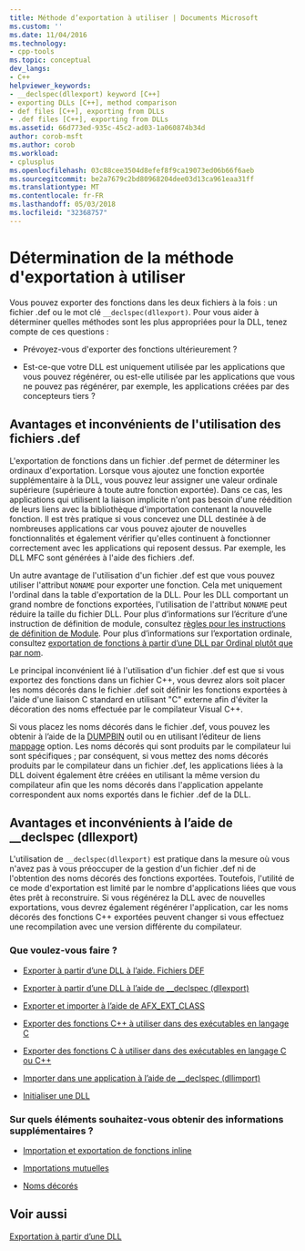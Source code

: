 ```yaml
---
title: Méthode d’exportation à utiliser | Documents Microsoft
ms.custom: ''
ms.date: 11/04/2016
ms.technology:
- cpp-tools
ms.topic: conceptual
dev_langs:
- C++
helpviewer_keywords:
- __declspec(dllexport) keyword [C++]
- exporting DLLs [C++], method comparison
- def files [C++], exporting from DLLs
- .def files [C++], exporting from DLLs
ms.assetid: 66d773ed-935c-45c2-ad03-1a060874b34d
author: corob-msft
ms.author: corob
ms.workload:
- cplusplus
ms.openlocfilehash: 03c88cee3504d8efef8f9ca19073ed06b66f6aeb
ms.sourcegitcommit: be2a7679c2bd80968204dee03d13ca961eaa31ff
ms.translationtype: MT
ms.contentlocale: fr-FR
ms.lasthandoff: 05/03/2018
ms.locfileid: "32368757"
---
```

# <a name="determining-which-exporting-method-to-use"></a>Détermination de la méthode d'exportation à utiliser
Vous pouvez exporter des fonctions dans les deux fichiers à la fois : un fichier .def ou le mot clé `__declspec(dllexport)`. Pour vous aider à déterminer quelles méthodes sont les plus appropriées pour la DLL, tenez compte de ces questions :  
  
-   Prévoyez-vous d'exporter des fonctions ultérieurement ?  
  
-   Est-ce-que votre DLL est uniquement utilisée par les applications que vous pouvez régénérer, ou est-elle utilisée par les applications que vous ne pouvez pas régénérer, par exemple, les applications créées par des concepteurs tiers ?  
  
## <a name="pros-and-cons-of-using-def-files"></a>Avantages et inconvénients de l'utilisation des fichiers .def  
 L'exportation de fonctions dans un fichier .def permet de déterminer les ordinaux d'exportation. Lorsque vous ajoutez une fonction exportée supplémentaire à la DLL, vous pouvez leur assigner une valeur ordinale supérieure (supérieure à toute autre fonction exportée). Dans ce cas, les applications qui utilisent la liaison implicite n'ont pas besoin d'une réédition de leurs liens avec la bibliothèque d'importation contenant la nouvelle fonction. Il est très pratique si vous concevez une DLL destinée à de nombreuses applications car vous pouvez ajouter de nouvelles fonctionnalités et également vérifier qu'elles continuent à fonctionner correctement avec les applications qui reposent dessus. Par exemple, les DLL MFC sont générées à l'aide des fichiers .def.  
  
 Un autre avantage de l'utilisation d'un fichier .def est que vous pouvez utiliser l'attribut `NONAME` pour exporter une fonction. Cela met uniquement l'ordinal dans la table d'exportation de la DLL. Pour les DLL comportant un grand nombre de fonctions exportées, l'utilisation de l'attribut `NONAME` peut réduire la taille du fichier DLL. Pour plus d’informations sur l’écriture d’une instruction de définition de module, consultez [règles pour les instructions de définition de Module](../build/reference/rules-for-module-definition-statements.md). Pour plus d’informations sur l’exportation ordinale, consultez [exportation de fonctions à partir d’une DLL par Ordinal plutôt que par nom](../build/exporting-functions-from-a-dll-by-ordinal-rather-than-by-name.md).  
  
 Le principal inconvénient lié à l'utilisation d'un fichier .def est que si vous exportez des fonctions dans un fichier C++, vous devrez alors soit placer les noms décorés dans le fichier .def soit définir les fonctions exportées à l'aide d'une liaison C standard en utilisant "C" externe afin d'éviter la décoration des noms effectuée par le compilateur Visual C++.  
  
 Si vous placez les noms décorés dans le fichier .def, vous pouvez les obtenir à l’aide de la [DUMPBIN](../build/reference/dumpbin-reference.md) outil ou en utilisant l’éditeur de liens [mappage](../build/reference/map-generate-mapfile.md) option. Les noms décorés qui sont produits par le compilateur lui sont spécifiques ; par conséquent, si vous mettez des noms décorés produits par le compilateur dans un fichier .def, les applications liées à la DLL doivent également être créées en utilisant la même version du compilateur afin que les noms décorés dans l'application appelante correspondent aux noms exportés dans le fichier .def de la DLL.  
  
## <a name="pros-and-cons-of-using-declspecdllexport"></a>Avantages et inconvénients à l’aide de __declspec (dllexport)  
 L'utilisation de `__declspec(dllexport)` est pratique dans la mesure où vous n'avez pas à vous préoccuper de la gestion d'un fichier .def ni de l'obtention des noms décorés des fonctions exportées. Toutefois, l'utilité de ce mode d'exportation est limité par le nombre d'applications liées que vous êtes prêt à reconstruire. Si vous régénérez la DLL avec de nouvelles exportations, vous devrez également régénérer l'application, car les noms décorés des fonctions C++ exportées peuvent changer si vous effectuez une recompilation avec une version différente du compilateur.  
  
### <a name="what-do-you-want-to-do"></a>Que voulez-vous faire ?  
  
-   [Exporter à partir d’une DLL à l’aide. Fichiers DEF](../build/exporting-from-a-dll-using-def-files.md)  
  
-   [Exporter à partir d’une DLL à l’aide de __declspec (dllexport)](../build/exporting-from-a-dll-using-declspec-dllexport.md)  
  
-   [Exporter et importer à l’aide de AFX_EXT_CLASS](../build/exporting-and-importing-using-afx-ext-class.md)  
  
-   [Exporter des fonctions C++ à utiliser dans des exécutables en langage C](../build/exporting-cpp-functions-for-use-in-c-language-executables.md)  
  
-   [Exporter des fonctions C à utiliser dans des exécutables en langage C ou C++](../build/exporting-c-functions-for-use-in-c-or-cpp-language-executables.md)  
  
-   [Importer dans une application à l’aide de __declspec (dllimport)](../build/importing-into-an-application-using-declspec-dllimport.md)  
  
-   [Initialiser une DLL](../build/run-time-library-behavior.md#initializing-a-dll)  
  
### <a name="what-do-you-want-to-know-more-about"></a>Sur quels éléments souhaitez-vous obtenir des informations supplémentaires ?  
  
-   [Importation et exportation de fonctions inline](../build/importing-and-exporting-inline-functions.md)  
  
-   [Importations mutuelles](../build/mutual-imports.md)  
  
-   [Noms décorés](../build/reference/decorated-names.md)  
  
## <a name="see-also"></a>Voir aussi  
 [Exportation à partir d’une DLL](../build/exporting-from-a-dll.md)